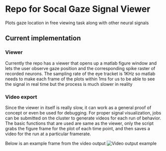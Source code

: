 # Repo for Socal Gaze Signal Viewer

Plots gaze location in free viewing task along with other neural signals

## Current implementation

### Viewer
Currently the repo has a viewer that opens up a matlab figure window and lets the user 
observe gaze position and the corresponding spike raster of recorded neurons. The 
sampling rate of the eye tracket is 1KHz so matlab needs to make each frame of the plots
within 1ms for us to be able to see the signal in real time but the process is much
slower in reality

### Video export
Since the viewer in itself is really slow, it can work as a general proof of concept
or even be used for debugging. For proper signal visualization, jobs can be submitted
on the cluster to generate videos for each run of behavior. The basic functions that
are used are same as the viewer, only the script grabs the figure frame for the plot 
of each time point, and then saves a video for the run at a particular framerate.

Below is an example frame from the video output
![Video output example](video_output_example.png "Video output example")
